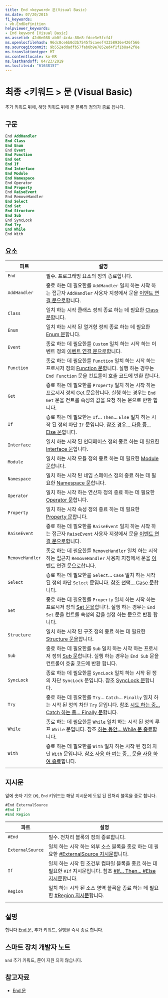 ```yaml
---
title: End <keyword> 문(Visual Basic)
ms.date: 07/20/2015
f1_keywords:
- vb.EndDefinition
helpviewer_keywords:
- End keyword [Visual Basic]
ms.assetid: 42d6e088-ab0f-4cda-88e8-fdce3e5fcf4f
ms.openlocfilehash: 96dc8ce6b0d3b7545f5caeef43358936e426f566
ms.sourcegitcommit: 9b552addadfb57fab0b9e7852ed4f1f1b8a42f8e
ms.translationtype: MT
ms.contentlocale: ko-KR
ms.lasthandoff: 04/23/2019
ms.locfileid: "61638157"
---
```

# <a name="end-keyword-statement-visual-basic"></a>최종 \<키워드 > 문 (Visual Basic)

추가 키워드 뒤에, 해당 키워드 뒤에 문 블록의 정의가 종료 됩니다.

## <a name="syntax"></a>구문

```vb
End AddHandler
End Class
End Enum
End Event
End Function
End Get
End If
End Interface
End Module
End Namespace
End Operator
End Property
End RaiseEvent  
End RemoveHandler  
End Select
End Set
End Structure
End Sub
End SyncLock
End Try
End While
End With  
```  
  
## <a name="parts"></a>요소

|파트|설명|
|---|---|
|`End`|필수. 프로그래밍 요소의 정의 종료합니다.|
|`AddHandler`|종료 하는 데 필요한를 `AddHandler` 일치 하는 시작 하는 접근자 `AddHandler` 사용자 지정에서 문을 [이벤트 연결 문으로](event-statement.md)합니다.|
|`Class`|일치 하는 시작 클래스 정의 종료 하는 데 필요한 [Class 문](class-statement.md)합니다.|
|`Enum`|일치 하는 시작 된 열거형 정의 종료 하는 데 필요한 [Enum 문](enum-statement.md)합니다.|
|`Event`|종료 하는 데 필요한를 `Custom` 일치 하는 시작 하는 이벤트 정의 [이벤트 연결 문으로](event-statement.md)합니다.|  
|`Function`|종료 하는 데 필요한를 `Function` 일치 하는 시작 하는 프로시저 정의 [Function 문](function-statement.md)합니다. 실행 하는 경우는 `End Function` 문을 컨트롤이 호출 코드에 반환 합니다.|
|`Get`|종료 하는 데 필요한를 `Property` 일치 하는 시작 하는 프로시저 정의 [Get 문은](get-statement.md)합니다. 실행 하는 경우는 `End Get` 문을 컨트롤 속성의 값을 요청 하는 문으로 반환 합니다.|
|`If`|종료 하는 데 필요한는 `If`... `Then`... `Else` 일치 하는 시작 된 정의 차단 `If` 문입니다. 참조 [경우... 다음 중... Else 문](if-then-else-statement.md)합니다.|
|`Interface`|일치 하는 시작 된 인터페이스 정의 종료 하는 데 필요한 [Interface 문](interface-statement.md)합니다.|
|`Module`|일치 하는 시작 모듈 정의 종료 하는 데 필요한 [Module 문](module-statement.md)합니다.|
|`Namespace`|일치 하는 시작 된 네임 스페이스 정의 종료 하는 데 필요한 [Namespace 문](namespace-statement.md)합니다.|
|`Operator`|일치 하는 시작 하는 연산자 정의 종료 하는 데 필요한 [Operator 문](operator-statement.md)합니다.|
|`Property`|일치 하는 시작 속성 정의 종료 하는 데 필요한 [Property 문](property-statement.md)합니다.|
|`RaiseEvent`|종료 하는 데 필요한를 `RaiseEvent` 일치 하는 시작 하는 접근자 `RaiseEvent` 사용자 지정에서 문을 [이벤트 연결 문으로](event-statement.md)합니다.|
|`RemoveHandler`|종료 하는 데 필요한를 `RemoveHandler` 일치 하는 시작 하는 접근자 `RemoveHandler` 사용자 지정에서 문을 [이벤트 연결 문으로](event-statement.md)합니다.|
|`Select`|종료 하는 데 필요한를 `Select`... `Case` 일치 하는 시작 된 정의 차단 `Select` 문입니다. 참조 [선택... Case 문](select-case-statement.md)합니다.  
|`Set`|종료 하는 데 필요한를 `Property` 일치 하는 시작 하는 프로시저 정의 [Set 문을](set-statement.md)합니다. 실행 하는 경우는 `End Set` 문을 컨트롤 속성의 값을 설정 하는 문으로 반환 합니다.  
|`Structure`|일치 하는 시작 된 구조 정의 종료 하는 데 필요한 [Structure 문을](structure-statement.md)합니다.  
|`Sub`|종료 하는 데 필요한를 `Sub` 일치 하는 시작 하는 프로시저 정의 [Sub 문](sub-statement.md)합니다. 실행 하는 경우는 `End Sub` 문을 컨트롤이 호출 코드에 반환 합니다.  
|`SyncLock`|종료 하는 데 필요한를 `SyncLock` 일치 하는 시작 된 정의 차단 `SyncLock` 문입니다. 참조 [SyncLock 문](synclock-statement.md)합니다.  
|`Try`|종료 하는 데 필요한를 `Try`... `Catch`... `Finally` 일치 하는 시작 된 정의 차단 `Try` 문입니다. 참조 [시도 하는 중... Catch 하는 중... Finally 문](try-catch-finally-statement.md)합니다.  
|`While`|종료 하는 데 필요한를 `While` 일치 하는 시작 된 정의 루프 `While` 문입니다. 참조 [하는 동안... While 문 종료](while-end-while-statement.md)합니다.  
|`With`| 종료 하는 데 필요한를 `With` 일치 하는 시작 된 정의 차단 `With` 문입니다. 참조 [사용 하 여는 중... 문을 사용 하 여 종료](with-end-with-statement.md)합니다.  
|||
  
## <a name="directives"></a>지시문

앞에 숫자 기호 (`#`), `End` 키워드는 해당 지시문에 도입 된 전처리 블록을 종료 합니다.  

```vb
#End ExternalSource
#End If
#End Region
```

|파트|설명|
|---|---|
|`#End`|필수. 전처리 블록의 정의 종료합니다.|
|`ExternalSource`|일치 하는 시작 하는 외부 소스 블록을 종료 하는 데 필요한 [#ExternalSource 지시문](../directives/externalsource-directive.md)합니다.|
|`If`|일치 하는 시작 된 조건부 컴파일 블록을 종료 하는 데 필요한 `#If` 지시문입니다. 참조 [#If... Then... #Else 지시문](../directives/if-then-else-directives.md)합니다.|
|`Region`|일치 하는 시작 된 소스 영역 블록을 종료 하는 데 필요한 [#Region 지시문](../directives/region-directive.md)합니다.|
|||

## <a name="remarks"></a>설명

합니다 [End 문](end-statement.md), 추가 키워드, 실행을 즉시 종료 합니다.

## <a name="smart-device-developer-notes"></a>스마트 장치 개발자 노트  

`End` 추가 키워드, 문이 지원 되지 않습니다.  
  
## <a name="see-also"></a>참고자료

- [End 문](end-statement.md)
